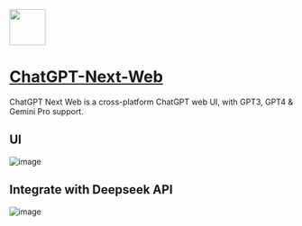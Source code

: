 <img src="https://github.com/deepseek-ai/awesome-deepseek-integration/assets/59196087/bb65404c-f867-42d8-ae2b-281fe953ab54" width="64" height="auto" /> 

# [ChatGPT-Next-Web](https://github.com/ChatGPTNextWeb/ChatGPT-Next-Web)

ChatGPT Next Web is a cross-platform ChatGPT web UI, with GPT3, GPT4 & Gemini Pro support.

## UI
![image](https://github.com/deepseek-ai/awesome-deepseek-integration/assets/59196087/3a827669-e5e4-4fc3-97d7-bcf57efb76d1)


## Integrate with Deepseek API
![image](https://github.com/deepseek-ai/awesome-deepseek-integration/assets/59196087/c37e69ba-b66f-4694-a480-98abb67262b8)

